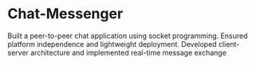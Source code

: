 # Chat-Messenger
Built a peer-to-peer chat application using socket programming.  Ensured platform independence and lightweight deployment. Developed client-server architecture and implemented real-time message exchange
